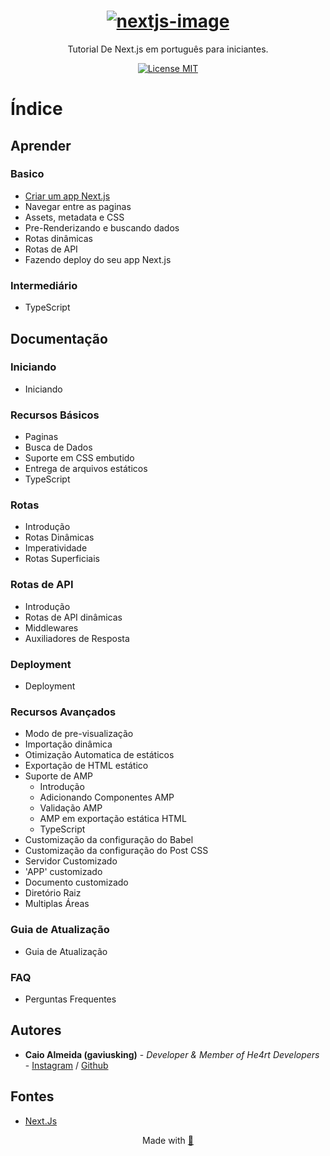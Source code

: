 <h1 align="center">
  <a href="https://nextjs.org/">
    <img src="https://assets.zeit.co/image/upload/v1538361091/repositories/next-js/next-js.png" alt="nextjs-image">
  </a>
</h1>

<p align="center">Tutorial De Next.js em português para iniciantes.</p>

<p align="center">
  <a href="https://opensource.org/licenses/MIT">
    <img src="https://img.shields.io/badge/License-MIT-blue.svg" alt="License MIT">
  </a>
</p>

# Índice

## Aprender

### Basico

- [Criar um app Next.js](./learn/basic/create-nextjs-app.md#criando-app-nextjs)
- Navegar entre as paginas
- Assets, metadata e CSS
- Pre-Renderizando e buscando dados
- Rotas dinâmicas
- Rotas de API
- Fazendo deploy do seu app Next.js

### Intermediário

- TypeScript

## Documentação

### Iniciando

- Iniciando

### Recursos Básicos

- Paginas
- Busca de Dados
- Suporte em CSS embutido
- Entrega de arquivos estáticos
- TypeScript

### Rotas

- Introdução
- Rotas Dinâmicas
- Imperatividade
- Rotas Superficiais

### Rotas de API

- Introdução
- Rotas de API dinâmicas
- Middlewares
- Auxiliadores de Resposta

### Deployment

- Deployment

### Recursos Avançados

- Modo de pre-visualização
- Importação dinâmica
- Otimização Automatica de estáticos
- Exportação de HTML estático
- Suporte de AMP
  - Introdução
  - Adicionando Componentes AMP
  - Validação AMP
  - AMP em exportação estática HTML
  - TypeScript
- Customização da configuração do Babel
- Customização da configuração do Post CSS
- Servidor Customizado
- 'APP' customizado
- Documento customizado
- Diretório Raiz
- Multiplas Áreas

### Guia de Atualização

- Guia de Atualização

### FAQ

- Perguntas Frequentes

## Autores

- **Caio Almeida (gaviusking)** -  *Developer & Member of He4rt Developers* - [Instagram](https://instagram.com/ccaio_reis) / [Github](https://github.com/gaviusking)

## Fontes

* [Next.Js](https://nextjs.org/)

<p align="center">Made with <a href="https://github.com/he4rt">💜</a></p>
